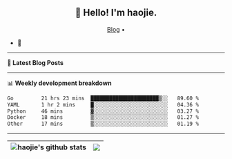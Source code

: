 <h2 align="center">👋 Hello! I'm haojie.</h2>
<p align="center">
  <a href="https://aoyouer.com">Blog</a> •
</p>


- 🔭 


-------

**📝 Latest Blog Posts**


-------

📊 **Weekly development breakdown**
<!--START_SECTION:waka-->

```txt
Go         21 hrs 23 mins  ██████████████████████▒░░   89.60 %
YAML       1 hr 2 mins     █░░░░░░░░░░░░░░░░░░░░░░░░   04.36 %
Python     46 mins         ▓░░░░░░░░░░░░░░░░░░░░░░░░   03.27 %
Docker     18 mins         ▒░░░░░░░░░░░░░░░░░░░░░░░░   01.27 %
Other      17 mins         ▒░░░░░░░░░░░░░░░░░░░░░░░░   01.19 %
```

<!--END_SECTION:waka-->

-------



| <img align="center" src="https://github-readme-stats.vercel.app/api?username=haojie06&show_icons=true&theme=graywhite&show_icons=true&count_private=true&include_all_commits=true&hide_border=true" alt="haojie's github stats" /> | <img align="center" src="https://github-readme-stats.vercel.app/api/top-langs/?username=haojie06&layout=compact&theme=graywhite&hide_border=true&hide=css,html" /> |
| ------------- | ------------- |


